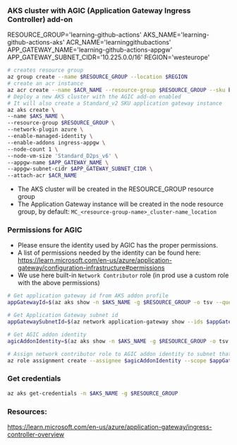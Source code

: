 ### AKS cluster with AGIC (Application Gateway Ingress Controller) add-on 

RESOURCE_GROUP='learning-github-actions'
AKS_NAME='learning-github-actions-aks'
ACR_NAME='learninggithubactions'
APP_GATEWAY_NAME='learning-github-actions-appgw'
APP_GATEWAY_SUBNET_CIDR='10.225.0.0/16'
REGION='westeurope'

```bash
# creates resource group
az group create --name $RESOURCE_GROUP --location $REGION
# create an acr instance
az acr create --name $ACR_NAME --resource-group $RESOURCE_GROUP --sku basic
# Deploy a new AKS cluster with the AGIC add-on enabled
# It will also create a Standard_v2 SKU application gateway instance
az aks create \
--name $AKS_NAME \
--resource-group $RESOURCE_GROUP \
--network-plugin azure \
--enable-managed-identity \
--enable-addons ingress-appgw \
--node-count 1 \
--node-vm-size 'Standard_D2ps_v6' \
--appgw-name $APP_GATEWAY_NAME \
--appgw-subnet-cidr $APP_GATEWAY_SUBNET_CIDR \
--attach-acr $ACR_NAME
```

- The AKS cluster will be created in the RESOURCE_GROUP resource group
- The Application Gateway instance will be created in the node resource group, by default: `MC_<resource-group-name>_cluster-name_location`

### Permissions for AGIC

- Please ensure the identity used by AGIC has the proper permissions. 
- A list of permissions needed by the identity can be found here: https://learn.microsoft.com/en-us/azure/application-gateway/configuration-infrastructure#permissions
- We use here built-in `Network Contributor` role (in prod use a custom role with the above permissions)

```bash
# Get application gateway id from AKS addon profile
appGatewayId=$(az aks show -n $AKS_NAME -g $RESOURCE_GROUP -o tsv --query "addonProfiles.ingressApplicationGateway.config.effectiveApplicationGatewayId")

# Get Application Gateway subnet id
appGatewaySubnetId=$(az network application-gateway show --ids $appGatewayId -o tsv --query "gatewayIPConfigurations[0].subnet.id")

# Get AGIC addon identity
agicAddonIdentity=$(az aks show -n $AKS_NAME -g $RESOURCE_GROUP -o tsv --query "addonProfiles.ingressApplicationGateway.identity.clientId")

# Assign network contributor role to AGIC addon identity to subnet that contains the Application Gateway
az role assignment create --assignee $agicAddonIdentity --scope $appGatewaySubnetId --role "Network Contributor"
```

### Get credentials

```bash
az aks get-credentials -n $AKS_NAME -g $RESOURCE_GROUP
```


### Resources:

https://learn.microsoft.com/en-us/azure/application-gateway/ingress-controller-overview